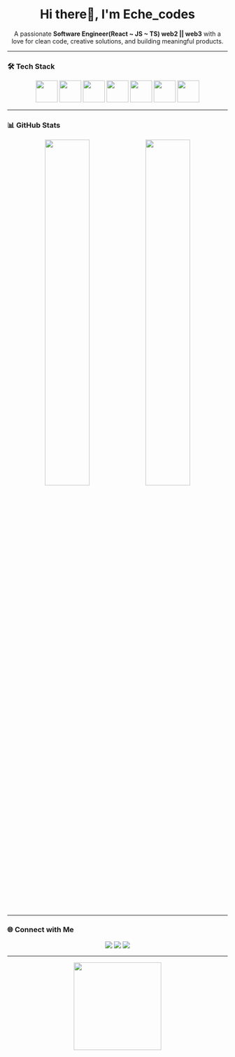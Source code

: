 <h1 align="center">Hi there👋, I'm Eche_codes</h1>

<p align="center">
  A passionate <strong>Software Engineer(React ~ JS ~ TS) web2 || web3</strong> with a love for clean code, creative solutions, and building meaningful products.
</p>

---

### 🛠️ Tech Stack

<p align="center">
  <img src="https://cdn.jsdelivr.net/gh/devicons/devicon/icons/javascript/javascript-original.svg" width="50" />
  <img src="https://cdn.jsdelivr.net/gh/devicons/devicon/icons/typescript/typescript-original.svg" width="50" />
  <img src="https://cdn.jsdelivr.net/gh/devicons/devicon/icons/react/react-original.svg" width="50" />
  <img src="https://cdn.jsdelivr.net/gh/devicons/devicon/icons/python/python-original.svg" width="50"/>
  <img src="https://cdn.jsdelivr.net/gh/devicons/devicon/icons/csharp/csharp-original.svg" width="50"" />
  <img src="https://cdn.jsdelivr.net/gh/devicons/devicon/icons/html5/html5-original.svg" width="50" />
  <img src="https://cdn.jsdelivr.net/gh/devicons/devicon/icons/css3/css3-original.svg" width="50" />
</p>

---

### 📊 GitHub Stats

<p align="center">
  <img src="https://github-readme-stats.vercel.app/api?username=Eche00&show_icons=true&theme=github_dark&hide_border=true" width="45%" />
  <img src="https://github-readme-stats.vercel.app/api/top-langs/?username=Eche00&layout=compact&theme=github_dark&hide_border=true" width="45%" />
</p>

---

### 🌐 Connect with Me

<p align="center">
  <a href="https://www.linkedin.com/in/eze-echezonachukwu-3755ba283?utm_source=share&utm_campaign=share_via&utm_content=profile&utm_medium=ios_app"><img src="https://img.shields.io/badge/LinkedIn-%230077B5?style=for-the-badge&logo=linkedin&logoColor=white"/></a>
  <a href="mailto:echeeze956@gmail.com"><img src="https://img.shields.io/badge/Gmail-%23D14836?style=for-the-badge&logo=gmail&logoColor=white"/></a>
  <a href="https://www.instagram.com/eche__codes?igsh=dzJ3YXpxcndueWVy&utm_source=qr"><img src="https://img.shields.io/badge/Instagram-%23E4405F?style=for-the-badge&logo=instagram&logoColor=white"/></a>
</p>

---

<!-- Optional animated GIF or message -->
<p align="center">
<!--   <img src="https://media.giphy.com/media/LMt9638dO8dftAjtco/giphy.gif" width="200" /> -->
  <img src="https://cdn.jsdelivr.net/gh/devicons/devicon/icons/react/react-original.svg" height="200" />
  
</p>
